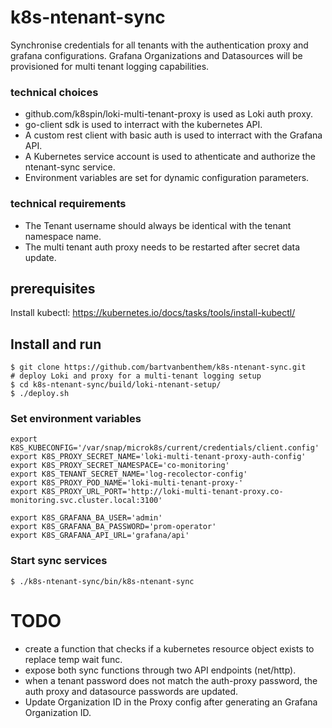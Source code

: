 # k8s-ntenant-sync
Synchronise credentials for all tenants with the authentication proxy and grafana configurations. Grafana Organizations and Datasources will be provisioned for multi tenant logging capabilities.

### technical choices
* github.com/k8spin/loki-multi-tenant-proxy is used as Loki auth proxy.
* go-client sdk is used to interract with the kubernetes API.
* A custom rest client with basic auth is used to interract with the Grafana API.
* A Kubernetes service account is used to athenticate and authorize the ntenant-sync service.
* Environment variables are set for dynamic configuration parameters.

### technical requirements
* The Tenant username should always be identical with the tenant namespace name.
* The multi tenant auth proxy needs to be restarted after secret data update.

## prerequisites
Install kubectl: https://kubernetes.io/docs/tasks/tools/install-kubectl/

## Install and run
```shell
$ git clone https://github.com/bartvanbenthem/k8s-ntenant-sync.git
# deploy Loki and proxy for a multi-tenant logging setup
$ cd k8s-ntenant-sync/build/loki-ntenant-setup/
$ ./deploy.sh
```

### Set environment variables
```shell
export K8S_KUBECONFIG='/var/snap/microk8s/current/credentials/client.config'
export K8S_PROXY_SECRET_NAME='loki-multi-tenant-proxy-auth-config'
export K8S_PROXY_SECRET_NAMESPACE='co-monitoring'
export K8S_TENANT_SECRET_NAME='log-recolector-config'
export K8S_PROXY_POD_NAME='loki-multi-tenant-proxy-'
export K8S_PROXY_URL_PORT='http://loki-multi-tenant-proxy.co-monitoring.svc.cluster.local:3100'

export K8S_GRAFANA_BA_USER='admin'
export K8S_GRAFANA_BA_PASSWORD='prom-operator'
export K8S_GRAFANA_API_URL='grafana/api'
```
### Start sync services
```shell
$ ./k8s-ntenant-sync/bin/k8s-ntenant-sync
```

# TODO
* create a function that checks if a kubernetes resource object exists to replace temp wait func.
* expose both sync functions through two API endpoints (net/http).
* when a tenant password does not match the auth-proxy password, the auth proxy and datasource passwords are updated.
* Update Organization ID in the Proxy config after generating an Grafana Organization ID.
